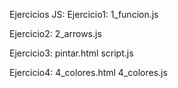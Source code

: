 Ejercicios JS:
Ejercicio1:
1_funcion.js

Ejercicio2:
2_arrows.js

Ejercicio3:
pintar.html
script.js

Ejercicio4:
4_colores.html
4_colores.js
